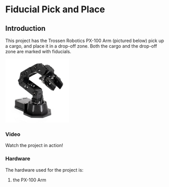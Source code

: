# Fiducial Pick and Place

## Introduction

This project has the Trossen Robotics PX-100 Arm (pictured below) pick
up a cargo, and place it in a drop-off zone. Both the cargo and the
drop-off zone are marked with fiducials. 

<img src="./images/arm.jpg" width="200" height="200" />

### Video

Watch the project in action!

### Hardware

The hardware used for the project is:

1. the PX-100 Arm

